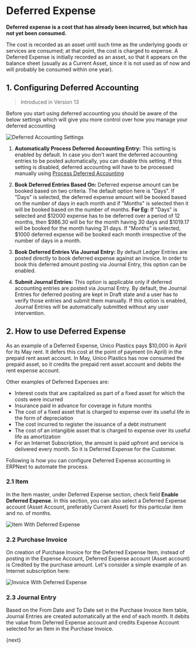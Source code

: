<!-- add-breadcrumbs -->

# Deferred Expense

**Deferred expense is a cost that has already been incurred, but which has not yet been consumed.**

The cost is recorded as an asset until such time as the underlying goods or services are consumed; at that point, the cost is charged to expense. A Deferred Expense is initially recorded as an asset, so that it appears on the balance sheet (usually as a Current Asset, since it is not used as of now and will probably be consumed within one year).

## 1. Configuring Deferred Accounting

> Introduced in Version 13

Before you start using deferred accounting you should be aware of the below settings which will give you more control over how you manage your deferred accounting

![Deferred Accounting Settings](/docs/v13/assets/img/accounts/deferred-accounting-settings.png)

1. **Automatically Process Deferred Accounting Entry:** This setting is enabled by default. In case you don't want the deferred accounting entries to be posted automatically, you can disable this setting. If this setting is disabled, deferred accounting will have to be processed manually using [Process Deferred Accounting](/docs/v13/user/manual/en/accounts/process-deferred-accounting)

1. **Book Deferred Entries Based On:** Deferred expense amount can be booked based on two criteria. The default option here is "Days". If "Days" is selected, the deferred expense amount will be booked based on the number of days in each month and if "Months" is selected then it will be booked based on the number of months. **For Eg:** If "Days" is selected and $12000 expense has to be deferred over a period of 12 months, then $986.30 will be for the month having 30 days and $1019.17 will be booked for the month having 31 days. If "Months" is selected, $1000 deferred expense will be booked each month irrespective of the number of days in a month.

1. **Book Deferred Entries Via Journal Entry:** By default Ledger Entries are posted directly to book deferred expense against an invoice. In order to book this deferred amount posting via Journal Entry, this option can be enabled.

1. **Submit Journal Entries:** This option is applicable only if deferred accounting entries are posted via Journal Entry. By default, the Journal Entries for deferred posting are kept in Draft state and a user has to verify those entries and submit them manually. If this option is enabled, Journal Entries will be automatically submitted without any user intervention.

## 2. How to use Deferred Expense

As an example of a Deferred Expense, Unico Plastics pays $10,000 in April for its May rent. It defers this cost at the point of payment (in April) in the prepaid rent asset account. In May, Unico Plastics has now consumed the prepaid asset, so it credits the prepaid rent asset account and debits the rent expense account.

Other examples of Deferred Expenses are:

* Interest costs that are capitalized as part of a fixed asset for which the costs were incurred
* Insurance paid in advance for coverage in future months
* The cost of a fixed asset that is charged to expense over its useful life in the form of depreciation
* The cost incurred to register the issuance of a debt instrument
* The cost of an intangible asset that is charged to expense over its useful life as amortization
* For an Internet Subscription, the amount is paid upfront and service is delivered every month. So it is Deferred Expense for the Customer.

Following is how you can configure Deferred Expense accounting in ERPNext to automate the process.

### 2.1 Item

In the Item master, under Deferred Expense section, check field **Enable Deferred Expense**. In this section, you can also select a Deferred Expense account (Asset Account, preferably Current Asset) for this particular item and no. of months.

![Item With Deferred Expense](/docs/v13/assets/img/accounts/deferred-item-expense.png)

### 2.2 Purchase Invoice

On creation of Purchase Invoice for the Deferred Expense Item, instead of posting in the Expense Account, Deferred Expense account (Asset account) is Credited by the purchase amount. Let's consider a simple example of an Internet subscription here:

![Invoice With Deferred Expense](/docs/v13/assets/img/accounts/deferred-purchase-invoice.gif)

### 2.3 Journal Entry

Based on the From Date and To Date set in the Purchase Invoice Item table, Journal Entries are created automatically at the end of each month. It debits the value from Deferred Expense account and credits Expense Account selected for an Item in the Purchase Invoice.

{next}
